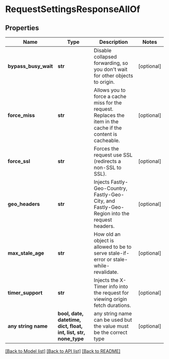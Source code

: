 # RequestSettingsResponseAllOf


## Properties
Name | Type | Description | Notes
------------ | ------------- | ------------- | -------------
**bypass_busy_wait** | **str** | Disable collapsed forwarding, so you don&#39;t wait for other objects to origin. | [optional] 
**force_miss** | **str** | Allows you to force a cache miss for the request. Replaces the item in the cache if the content is cacheable. | [optional] 
**force_ssl** | **str** | Forces the request use SSL (redirects a non-SSL to SSL). | [optional] 
**geo_headers** | **str** | Injects Fastly-Geo-Country, Fastly-Geo-City, and Fastly-Geo-Region into the request headers. | [optional] 
**max_stale_age** | **str** | How old an object is allowed to be to serve stale-if-error or stale-while-revalidate. | [optional] 
**timer_support** | **str** | Injects the X-Timer info into the request for viewing origin fetch durations. | [optional] 
**any string name** | **bool, date, datetime, dict, float, int, list, str, none_type** | any string name can be used but the value must be the correct type | [optional]

[[Back to Model list]](../README.md#documentation-for-models) [[Back to API list]](../README.md#documentation-for-api-endpoints) [[Back to README]](../README.md)



